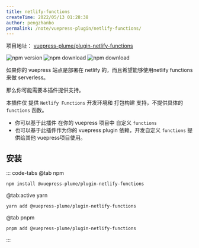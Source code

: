 ```yaml
---
title: netlify-functions
createTime: 2022/05/13 01:28:38
author: pengzhanbo
permalink: /note/vuepress-plugin/netlify-functions/
---
```


项目地址： [vuepress-plume/plugin-netlify-functions](https://github.com/pengzhanbo/vuepress-theme-plume/tree/main/plugins/plugin-netlify-functions)

![npm version](https://badge.fury.io/js/@vuepress-plume%2Fplugin-netlify-functions.svg)
![npm download](https://img.shields.io/npm/dy/@vuepress-plume/vuepress-plugin-netlify-functions?label=beta%20downloads)
![npm download](https://img.shields.io/npm/dy/@vuepress-plume/plugin-netlify-functions)

如果你的 vuepress 站点是部署在 netlify 的，而且希望能够使用netlify functions 来做 serverless。

那么你可能需要本插件提供支持。

本插件仅 提供 `Netlify Functions` 开发环境和 打包构建 支持，不提供具体的 `functions` 函数。

- 你可以基于此插件 在你的 vuepress 项目中 自定义 `functions` 
- 也可以基于此插件作为你的 vuepress plugin 依赖，开发自定义 `functions` 提供给其他 vuepress项目使用。

## 安装

::: code-tabs
@tab npm
``` sh
npm install @vuepress-plume/plugin-netlify-functions
```

@tab:active yarn
``` sh
yarn add @vuepress-plume/plugin-netlify-functions
```

@tab pnpm
``` sh
pnpm add @vuepress-plume/plugin-netlify-functions
```
:::
